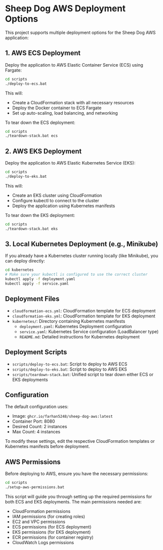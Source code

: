 # Sheep Dog AWS Deployment Options

This project supports multiple deployment options for the Sheep Dog AWS application:

## 1. AWS ECS Deployment

Deploy the application to AWS Elastic Container Service (ECS) using Fargate:

```bash
cd scripts
./deploy-to-ecs.bat
```

This will:
- Create a CloudFormation stack with all necessary resources
- Deploy the Docker container to ECS Fargate
- Set up auto-scaling, load balancing, and networking

To tear down the ECS deployment:

```bash
cd scripts
./teardown-stack.bat ecs
```

## 2. AWS EKS Deployment

Deploy the application to AWS Elastic Kubernetes Service (EKS):

```bash
cd scripts
./deploy-to-eks.bat
```

This will:
- Create an EKS cluster using CloudFormation
- Configure kubectl to connect to the cluster
- Deploy the application using Kubernetes manifests

To tear down the EKS deployment:

```bash
cd scripts
./teardown-stack.bat eks
```

## 3. Local Kubernetes Deployment (e.g., Minikube)

If you already have a Kubernetes cluster running locally (like Minikube), you can deploy directly:

```bash
cd kubernetes
# Make sure your kubectl is configured to use the correct cluster
kubectl apply -f deployment.yaml
kubectl apply -f service.yaml
```

## Deployment Files

- `cloudformation-ecs.yml`: CloudFormation template for ECS deployment
- `cloudformation-eks.yml`: CloudFormation template for EKS deployment
- `kubernetes/`: Directory containing Kubernetes manifests
  - `deployment.yaml`: Kubernetes Deployment configuration
  - `service.yaml`: Kubernetes Service configuration (LoadBalancer type)
  - `README.md`: Detailed instructions for Kubernetes deployment

## Deployment Scripts

- `scripts/deploy-to-ecs.bat`: Script to deploy to AWS ECS
- `scripts/deploy-to-eks.bat`: Script to deploy to AWS EKS
- `scripts/teardown-stack.bat`: Unified script to tear down either ECS or EKS deployments

## Configuration

The default configuration uses:
- Image: `ghcr.io/farhan5248/sheep-dog-aws:latest`
- Container Port: 8080
- Desired Count: 2 instances
- Max Count: 4 instances

To modify these settings, edit the respective CloudFormation templates or Kubernetes manifests before deployment.

## AWS Permissions

Before deploying to AWS, ensure you have the necessary permissions:

```bash
cd scripts
./setup-aws-permissions.bat
```

This script will guide you through setting up the required permissions for both ECS and EKS deployments. The main permissions needed are:

- CloudFormation permissions
- IAM permissions (for creating roles)
- EC2 and VPC permissions
- ECS permissions (for ECS deployment)
- EKS permissions (for EKS deployment)
- ECR permissions (for container registry)
- CloudWatch Logs permissions
